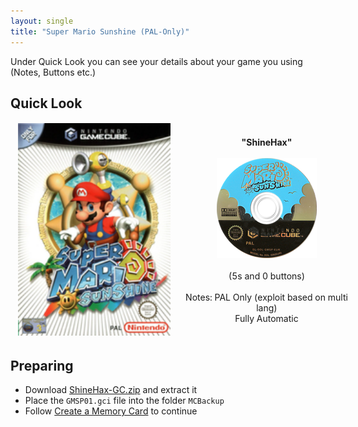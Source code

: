 ```yaml
---
layout: single
title: "Super Mario Sunshine (PAL-Only)"
---
```

Under Quick Look you can see your details about your game you using (Notes, Buttons etc.)
## Quick Look
<!--TODO: Maybe there are some other ways to do it, but it works lol-->
<table style="table-layout: fixed; width: 552px">
<colgroup>
<col style="width: 268px">
<col style="width: 284px">
</colgroup>
<thead>
  <tr>
    <td style="text-align:center">
      <img src="/images/gameArt/GMSP/GMSP_box.png" alt="Sunshine Box Art" width="244" height="340">
    </td>
    <td style="text-align:center">
      <b>"ShineHax"</b><br>
      <br><img src="/images/gameArt/GMSP/GMSP_disc.png" alt="Sunshine Disc Art" width="160" height="160">
      <br>
      <br>(5s and 0 buttons)<br>
      <br>Notes: PAL Only (exploit based on multi lang)
      <br>Fully Automatic
      <br>
    </td>
  </tr>
</thead>
</table>
<!--  //////////////////////////////////////////////////////////   -->

## Preparing
- Download [ShineHax-GC.zip](files\saves\ShineHax-GC.zip) and extract it
- Place the `GMSP01.gci` file into the folder `MCBackup`
- Follow [Create a Memory Card](/saveExploits#create-a-memory-card) to continue
